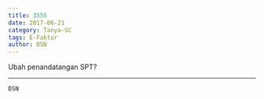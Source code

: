 ```yaml
---
title: 3555
date: 2017-06-21
category: Tanya-SC
tags: E-Faktur
author: DSN
---
```


Ubah penandatangan SPT?

---



`DSN`
